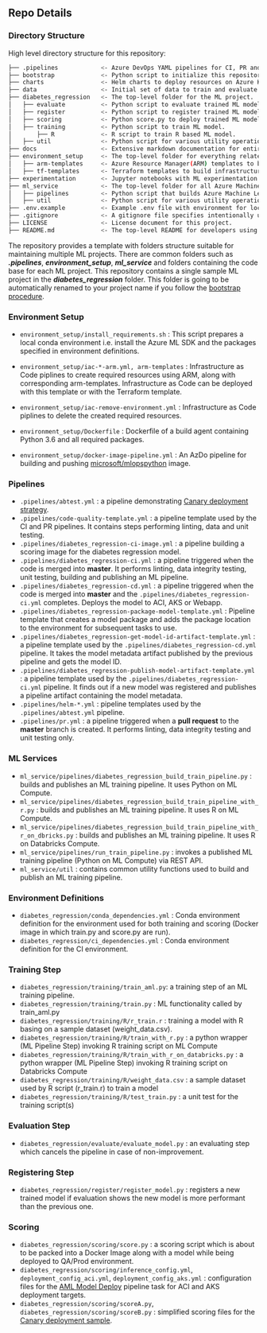 ## Repo Details

### Directory Structure

High level directory structure for this repository:

```bash
├── .pipelines            <- Azure DevOps YAML pipelines for CI, PR and model training and deployment.
├── bootstrap             <- Python script to initialize this repository with a custom project name.
├── charts                <- Helm charts to deploy resources on Azure Kubernetes Service(AKS).
├── data                  <- Initial set of data to train and evaluate model. Not for use to store data.
├── diabetes_regression   <- The top-level folder for the ML project.
│   ├── evaluate          <- Python script to evaluate trained ML model.
│   ├── register          <- Python script to register trained ML model with Azure Machine Learning Service.
│   ├── scoring           <- Python score.py to deploy trained ML model.
│   ├── training          <- Python script to train ML model.
│       ├── R             <- R script to train R based ML model.
│   ├── util              <- Python script for various utility operations specific to this ML project.
├── docs                  <- Extensive markdown documentation for entire project.
├── environment_setup     <- The top-level folder for everything related to infrastructure.
│   ├── arm-templates     <- Azure Resource Manager(ARM) templates to build infrastructure needed for this project. 
│   ├── tf-templates      <- Terraform templates to build infrastructure needed for this project.
├── experimentation       <- Jupyter notebooks with ML experimentation code.
├── ml_service            <- The top-level folder for all Azure Machine Learning resources.
│   ├── pipelines         <- Python script that builds Azure Machine Learning pipelines.
│   ├── util              <- Python script for various utility operations specific to Azure Machine Learning.
├── .env.example          <- Example .env file with environment for local development experience.  
├── .gitignore            <- A gitignore file specifies intentionally un-tracked files that Git should ignore.  
├── LICENSE               <- License document for this project.
├── README.md             <- The top-level README for developers using this project.  
```

The repository provides a template with folders structure suitable for maintaining multiple ML projects. There are common folders such as ***.pipelines***, ***environment_setup***, ***ml_service*** and folders containing the code base for each ML project. This repository contains a single sample ML project in the ***diabetes_regression*** folder. This folder is going to be automatically renamed to your project name if you follow the [bootstrap procedure](../bootstrap/README.md).

### Environment Setup

- `environment_setup/install_requirements.sh` : This script prepares a local conda environment i.e. install the Azure ML SDK and the packages specified in environment definitions.

- `environment_setup/iac-*-arm.yml, arm-templates` : Infrastructure as Code piplines to create required resources using ARM, along with corresponding arm-templates. Infrastructure as Code can be deployed with this template or with the Terraform template.

- `environment_setup/iac-remove-environment.yml` : Infrastructure as Code piplines to delete the created required resources.

- `environment_setup/Dockerfile` : Dockerfile of a build agent containing Python 3.6 and all required packages.

- `environment_setup/docker-image-pipeline.yml` : An AzDo pipeline for building and pushing [microsoft/mlopspython](https://hub.docker.com/_/microsoft-mlops-python) image.

### Pipelines

- `.pipelines/abtest.yml` : a pipeline demonstrating [Canary deployment strategy](./docs/canary_ab_deployment.md).
- `.pipelines/code-quality-template.yml` : a pipeline template used by the CI and PR pipelines. It contains steps performing linting, data and unit testing.
- `.pipelines/diabetes_regression-ci-image.yml` : a pipeline building a scoring image for the diabetes regression model.
- `.pipelines/diabetes_regression-ci.yml` : a pipeline triggered when the code is merged into **master**. It performs linting, data integrity testing, unit testing, building and publishing an ML pipeline.
- `.pipelines/diabetes_regression-cd.yml` : a pipeline triggered when the code is merged into **master** and the `.pipelines/diabetes_regression-ci.yml` completes. Deploys the model to ACI, AKS or Webapp.
- `.pipelines/diabetes_regression-package-model-template.yml` : Pipeline template that creates a model package and adds the package location to the environment for subsequent tasks to use.
- `.pipelines/diabetes_regression-get-model-id-artifact-template.yml` : a pipeline template used by the `.pipelines/diabetes_regression-cd.yml` pipeline. It takes the model metadata artifact published by the previous pipeline and gets the model ID.
- `.pipelines/diabetes_regression-publish-model-artifact-template.yml` : a pipeline template used by the `.pipelines/diabetes_regression-ci.yml` pipeline. It finds out if a new model was registered and publishes a pipeline artifact containing the model metadata.
- `.pipelines/helm-*.yml` : pipeline templates used by the `.pipelines/abtest.yml` pipeline.
- `.pipelines/pr.yml` : a pipeline triggered when a **pull request** to the **master** branch is created. It performs linting, data integrity testing and unit testing only.

### ML Services

- `ml_service/pipelines/diabetes_regression_build_train_pipeline.py` : builds and publishes an ML training pipeline. It uses Python on ML Compute.
- `ml_service/pipelines/diabetes_regression_build_train_pipeline_with_r.py` : builds and publishes an ML training pipeline. It uses R on ML Compute.
- `ml_service/pipelines/diabetes_regression_build_train_pipeline_with_r_on_dbricks.py` : builds and publishes an ML training pipeline. It uses R on Databricks Compute.
- `ml_service/pipelines/run_train_pipeline.py` : invokes a published ML training pipeline (Python on ML Compute) via REST API.
- `ml_service/util` : contains common utility functions used to build and publish an ML training pipeline.

### Environment Definitions

- `diabetes_regression/conda_dependencies.yml` : Conda environment definition for the environment used for both training and scoring (Docker image in which train.py and score.py are run).
- `diabetes_regression/ci_dependencies.yml` : Conda environment definition for the CI environment.

### Training Step

- `diabetes_regression/training/train_aml.py`: a training step of an ML training pipeline.
- `diabetes_regression/training/train.py` : ML functionality called by train_aml.py
- `diabetes_regression/training/R/r_train.r` : training a model with R basing on a sample dataset (weight_data.csv).
- `diabetes_regression/training/R/train_with_r.py` : a python wrapper (ML Pipeline Step) invoking R training script on ML Compute
- `diabetes_regression/training/R/train_with_r_on_databricks.py` : a python wrapper (ML Pipeline Step) invoking R training script on Databricks Compute
- `diabetes_regression/training/R/weight_data.csv` : a sample dataset used by R script (r_train.r) to train a model
- `diabetes_regression/training/R/test_train.py` : a unit test for the training script(s)

### Evaluation Step

- `diabetes_regression/evaluate/evaluate_model.py` : an evaluating step which cancels the pipeline in case of non-improvement.

### Registering Step

- `diabetes_regression/register/register_model.py` : registers a new trained model if evaluation shows the new model is more performant than the previous one.

### Scoring

- `diabetes_regression/scoring/score.py` : a scoring script which is about to be packed into a Docker Image along with a model while being deployed to QA/Prod environment.
- `diabetes_regression/scoring/inference_config.yml`, `deployment_config_aci.yml`, `deployment_config_aks.yml` : configuration files for the [AML Model Deploy](https://marketplace.visualstudio.com/items?itemName=ms-air-aiagility.private-vss-services-azureml&ssr=false#overview) pipeline task for ACI and AKS deployment targets.
- `diabetes_regression/scoring/scoreA.py`, `diabetes_regression/scoring/scoreB.py` : simplified scoring files for the [Canary deployment sample](./docs/canary_ab_deployment.md).
